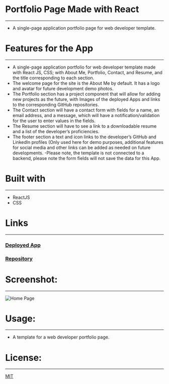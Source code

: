 # Portfolio Page Made with React
-----------------------------------------------------------------------  
- A single-page application portfolio page for web developer template.

# Features for the App 
-----------------------------------------------------------------------   
-	A single-page application portfolio for web developer template made with React JS, CSS; with About Me, Portfolio, Contact, and Resume, and the title corresponding to each section.
-	The welcome page for the site is the About Me by default. It has a logo and avatar for future development demo photos.  
-	The Portfolio section has a project component that will allow for adding new projects as the future, with Images of the deployed Apps and links to the corresponding GitHub repositories.  
-	The Contact section will have a contact form with fields for a name, an email address, and a message, which will have a notification/validation for the user to enter values in the fields.  
-	The Resume section will have to see a link to a downloadable resume and a list of the developer’s proficiencies. 
-	The footer section a text and icon links to the developer’s GitHub and LinkedIn profiles (Only used here for demo purposes, additional features for social media and other links can be added as needed on future developments.
-Please note, the template is not connected to a backend, please note the form fields will not save the data for this App.  


# Built with
-----------------------------------------------------------------------
-	ReactJS 
-	CSS

# Links
-----------------------------------------------------------------------
### [Deployed App ](https://micky-ad.github.io/Portfolio-Page-Template/)
### [Repository](https://github.com/Micky-Ad/Portfolio-Page-Template)


# Screenshot:
----------------------------------------------------------------------
 ![Home Page]()

# Usage:
----------------------------------------------------------------------
-	A template for a web developer portfolio page.

# License:
-----------------------------------------------------------------------
[MIT](https://choosealicense.com/licenses/mit/)
